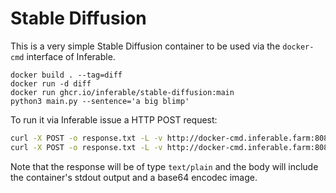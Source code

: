 # Stable Diffusion

This is a very simple Stable Diffusion container to be used via the `docker-cmd` interface of Inferable.

```
docker build . --tag=diff
docker run -d diff
docker run ghcr.io/inferable/stable-diffusion:main
python3 main.py --sentence='a big blimp'
```

To run it via Inferable issue a HTTP POST request:
```bash
curl -X POST -o response.txt -L -v http://docker-cmd.inferable.farm:8080/diff?cmd=python3%20main.py%20--sentence=cat
curl -X POST -o response.txt -L -v http://docker-cmd.inferable.farm:8080/ghcr.io/inferable/stable-diffusion:main?cmd=python3%20main.py%20--sentence=cat
```

Note that the response will be of type `text/plain` and the body will include the container's stdout output and a base64 encodec image.